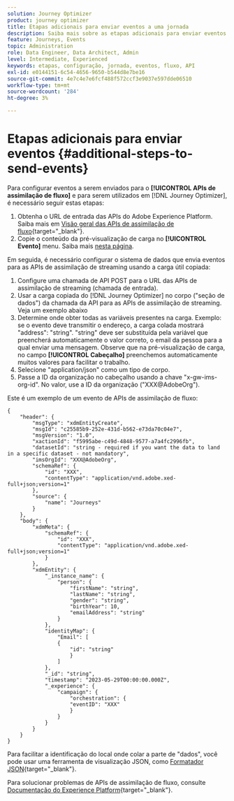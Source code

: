 ```yaml
---
solution: Journey Optimizer
product: journey optimizer
title: Etapas adicionais para enviar eventos a uma jornada
description: Saiba mais sobre as etapas adicionais para enviar eventos a uma jornada
feature: Journeys, Events
topic: Administration
role: Data Engineer, Data Architect, Admin
level: Intermediate, Experienced
keywords: etapas, configuração, jornada, eventos, fluxo, API
exl-id: e0144151-6c54-4656-9650-b544d8e7be16
source-git-commit: 4e7c4e7e6fcf488f572ccf3e9037e597dde06510
workflow-type: tm+mt
source-wordcount: '284'
ht-degree: 3%

---
```


# Etapas adicionais para enviar eventos {#additional-steps-to-send-events}

Para configurar eventos a serem enviados para o **[!UICONTROL APIs de assimilação de fluxo]** e para serem utilizados em [!DNL Journey Optimizer], é necessário seguir estas etapas:

1. Obtenha o URL de entrada das APIs do Adobe Experience Platform. Saiba mais em [Visão geral das APIs de assimilação de fluxo](https://experienceleague.adobe.com/docs/experience-platform/ingestion/streaming/overview.html?lang=pt-BR){target="_blank"}.
1. Copie o conteúdo da pré-visualização de carga no **[!UICONTROL Evento]** menu. Saiba mais [nesta página](../event/about-creating.md#define-the-payload-fields).

Em seguida, é necessário configurar o sistema de dados que envia eventos para as APIs de assimilação de streaming usando a carga útil copiada:

1. Configure uma chamada de API POST para o URL das APIs de assimilação de streaming (chamada de entrada).
1. Usar a carga copiada do [!DNL Journey Optimizer] no corpo (&quot;seção de dados&quot;) da chamada da API para as APIs de assimilação de streaming. Veja um exemplo abaixo
1. Determine onde obter todas as variáveis presentes na carga. Exemplo: se o evento deve transmitir o endereço, a carga colada mostrará &quot;address&quot;: &quot;string&quot;. &quot;string&quot; deve ser substituída pela variável que preencherá automaticamente o valor correto, o email da pessoa para a qual enviar uma mensagem. Observe que na pré-visualização de carga, no campo **[!UICONTROL Cabeçalho]** preenchemos automaticamente muitos valores para facilitar o trabalho.
1. Selecione &quot;application/json&quot; como um tipo de corpo.
1. Passe a ID da organização no cabeçalho usando a chave &quot;x-gw-ims-org-id&quot;. No valor, use a ID da organização (&quot;XXX@AdobeOrg&quot;).

Este é um exemplo de um evento de APIs de assimilação de fluxo:

```
{
    "header": {
        "msgType": "xdmEntityCreate",
        "msgId": "c25585b9-252e-431d-b562-e73da70c04e7",
        "msgVersion": "1.0",
        "xactionId": "f5995abe-c49d-4848-9577-a7a4fc2996fb",
        "datasetId": "string - required if you want the data to land in a specific dataset - not mandatory",
        "imsOrgId": "XXX@AdobeOrg",
        "schemaRef": {
            "id": "XXX",
            "contentType": "application/vnd.adobe.xed-full+json;version=1"
        },
        "source": {
            "name": "Journeys"
        }
    },
    "body": {
        "xdmMeta": {
            "schemaRef": {
                "id": "XXX",
                "contentType": "application/vnd.adobe.xed-full+json;version=1"
            }
        },
        "xdmEntity": {
            "_instance_name": {
                "person": {
                    "firstName": "string",
                    "lastName": "string",
                    "gender": "string",
                    "birthYear": 10,
                    "emailAddress": "string"
                }
            },
            "identityMap": {
                "Email": [
                {
                    "id": "string"
                    }
                ]
            },
            "_id": "string",
            "timestamp": "2023-05-29T00:00:00.000Z",
            "_experience": {
                "campaign": {
                    "orchestration": {
                    "eventID": "XXX"
                    }
                }
            }
        }
    }
}
```

Para facilitar a identificação do local onde colar a parte de &quot;dados&quot;, você pode usar uma ferramenta de visualização JSON, como [Formatador JSON](https://jsonformatter.curiousconcept.com){target="_blank"}.

Para solucionar problemas de APIs de assimilação de fluxo, consulte [Documentação do Experience Platform](https://experienceleague.adobe.com/docs/experience-platform/ingestion/streaming/troubleshooting.html){target="_blank"}.
